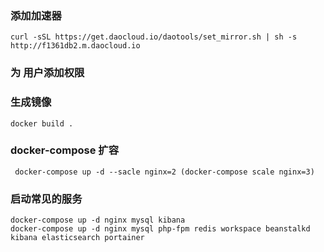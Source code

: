 ### 添加加速器

    curl -sSL https://get.daocloud.io/daotools/set_mirror.sh | sh -s http://f1361db2.m.daocloud.io


### 为 用户添加权限





### 生成镜像

    docker build .


### docker-compose 扩容
     docker-compose up -d --sacle nginx=2 (docker-compose scale nginx=3)
     
### 启动常见的服务

    docker-compose up -d nginx mysql kibana 
    docker-compose up -d nginx mysql php-fpm redis workspace beanstalkd kibana elasticsearch portainer 
